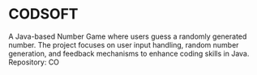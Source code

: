 # CODSOFT
A Java-based Number Game where users guess a randomly generated number. The project focuses on user input handling, random number generation, and feedback mechanisms to enhance coding skills in Java.  Repository: CO
